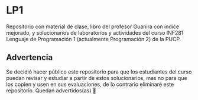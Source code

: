 # LP1
Repositorio con material de clase, libro del profesor Guanira con índice mejorado, y solucionarios de laboratorios y actividades del curso INF281 Lenguaje de Programación 1 (actualmente Programación 2) de la PUCP.

## Advertencia
Se decidió hacer público este repositorio para que los estudiantes del curso puedan revisar y estudiar a partir de estos solucionarios, mas no para que los copien y usen en sus evaluaciones, de lo contrario eliminaré este repositorio. Quedan advertidos(as) 👀
